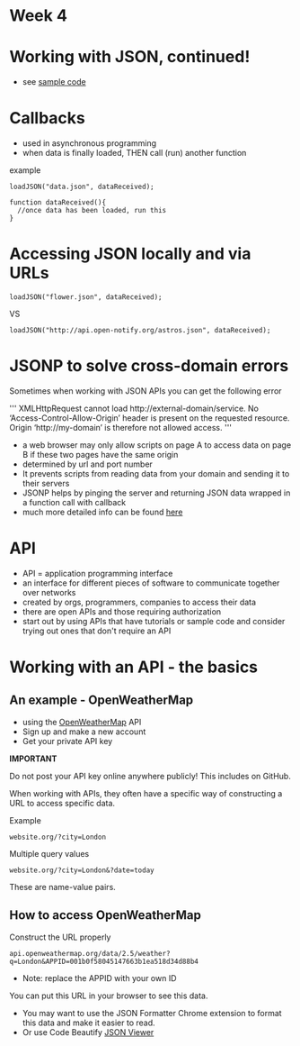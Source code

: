 # Week 4

# Working with JSON, continued!
* see [sample code](week4_code)

# Callbacks
* used in asynchronous programming
* when data is finally loaded, THEN call (run) another function

example

```
loadJSON("data.json", dataReceived);

function dataReceived(){
  //once data has been loaded, run this
}
```

# Accessing JSON locally and via URLs

```loadJSON("flower.json", dataReceived);```

VS

```loadJSON("http://api.open-notify.org/astros.json", dataReceived);```

# JSONP to solve cross-domain errors

Sometimes when working with JSON APIs you can get the following error

'''
XMLHttpRequest cannot load http://external-domain/service. No ‘Access-Control-Allow-Origin’ header is present on the requested resource. Origin ‘http://my-domain’ is therefore not allowed access.
'''

* a web browser may only allow scripts on page A to access data on page B if these two pages have the same origin
* determined by url and port number
* It prevents scripts from reading data from your domain and sending it to their servers
* JSONP helps by pinging the server and returning JSON data wrapped in a function call with callback
* much more detailed info can be found [here](https://www.sitepoint.com/jsonp-examples/)

# API

* API = application programming interface
* an interface for different pieces of software to communicate together over networks
* created by orgs, programmers, companies to access their data
* there are open APIs and those requiring authorization
* start out by using APIs that have tutorials or sample code and consider trying out ones that don't require an API

# Working with an API - the basics

## An example - OpenWeatherMap

* using the [OpenWeatherMap](https://openweathermap.org/api) API
* Sign up and make a new account
* Get your private API key

**IMPORTANT**

Do not post your API key online anywhere publicly! This includes on GitHub.

When working with APIs, they often have a specific way of constructing a URL to access specific data.

Example

```website.org/?city=London```

Multiple query values

```website.org/?city=London&?date=today```

These are name-value pairs.

## How to access OpenWeatherMap

Construct the URL properly

```api.openweathermap.org/data/2.5/weather?q=London&APPID=001b0f58045147663b1ea518d34d88b4```

* Note: replace the APPID with your own ID

You can put this URL in your browser to see this data.

* You may want to use the JSON Formatter Chrome extension to format this data and make it easier to read.
* Or use Code Beautify [JSON Viewer](https://codebeautify.org/jsonviewer)
